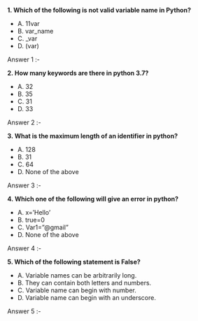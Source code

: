 **1. Which of the following is not valid variable name in Python?**
- A. 11var
- B. var_name
- C. _var
- D. (var)

Answer 1 :- 

**2. How many keywords are there in python 3.7?**
- A. 32
- B. 35
- C. 31
- D. 33

Answer 2 :- 

**3. What is the maximum length of an identifier in python?**
- A. 128
- B. 31
- C. 64
- D. None of the above

Answer 3 :- 

**4. Which one of the following will give an error in python?**
- A. x=’Hello’
- B. true=0
- C. Var1=”@gmail”
- D. None of the above

Answer 4 :- 

**5. Which of the following statement is False?**
- A. Variable names can be arbitrarily long.
- B. They can contain both letters and numbers.
- C. Variable name can begin with number.
- D. Variable name can begin with an underscore.

Answer 5 :- 


